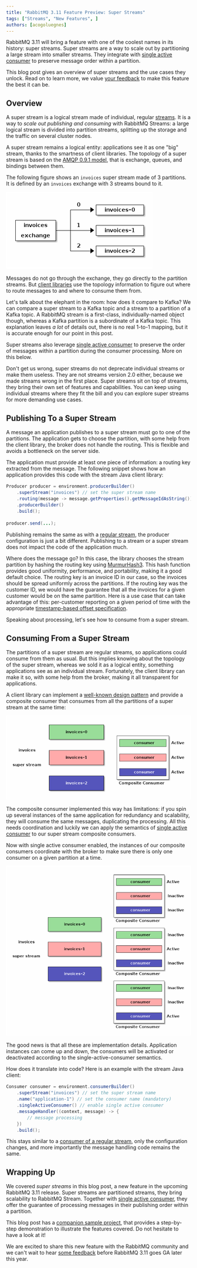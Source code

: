 ```yaml
---
title: "RabbitMQ 3.11 Feature Preview: Super Streams"
tags: ["Streams", "New Features", ]
authors: [acogoluegnes]
---
```


RabbitMQ 3.11 will bring a feature with one of the coolest names in its history: super streams.
Super streams are a way to scale out by partitioning a large stream into smaller streams.
They integrate with [single active consumer](/blog/2022/07/05/rabbitmq-3-11-feature-preview-single-active-consumer-for-streams) to preserve message order within a partition. 

This blog post gives an overview of super streams and the use cases they unlock.
Read on to learn more, we value [your feedback](/#community) to make this feature the best it can be.

<!-- truncate -->

## Overview

A super stream is a logical stream made of individual, regular [streams](/blog/2021/07/13/rabbitmq-streams-overview#what-are-rabbitmq-streams).
It is a way to _scale out publishing and consuming_ with RabbitMQ Streams: a large logical stream is divided into partition streams, splitting up the storage and the traffic on several cluster nodes.

A super stream remains a logical entity: applications see it as one "big" stream, thanks to the smartness of client libraries.
The topology of a super stream is based on the [AMQP 0.9.1 model](/tutorials/amqp-concepts), that is exchange, queues, and bindings between them.

The following figure shows an `invoices` super stream made of 3 partitions.
It is defined by an `invoices` exchange with 3 streams bound to it.

![A super stream is a structure that sits above streams, allowing to logically group a set of streams. AMQP 0.9.1 resources define its physical topology.](super-streams-topology.png)

Messages do not go through the exchange, they go directly to the partition streams.
But [client libraries](https://rabbitmq.github.io/rabbitmq-stream-java-client/snapshot/htmlsingle/#super-streams) use the topology information to figure out where to route messages to and where to consume them from.

Let's talk about the elephant in the room: how does it compare to Kafka?
We can compare a super stream to a Kafka topic and a stream to a partition of a Kafka topic.
A RabbitMQ stream is a first-class, individually-named object though, whereas a Kafka partition is a subordinate of a Kafka topic.
This explanation leaves _a lot_ of details out, there is no real 1-to-1 mapping, but it is accurate enough for our point in this post. 

Super streams also leverage [single active consumer](/blog/2022/07/05/rabbitmq-3-11-feature-preview-single-active-consumer-for-streams) to preserve the order of messages within a partition during the consumer processing.
More on this below.

Don't get us wrong, super streams do not deprecate individual streams or make them useless.
They are not streams version 2.0 either, because we made streams wrong in the first place.
Super streams sit on top of streams, they bring their own set of features and capabilities.
You can keep using individual streams where they fit the bill and you can explore super streams for more demanding use cases.

## Publishing To a Super Stream

A message an application publishes to a super stream must go to one of the partitions.
The application gets to choose the partition, with some help from the client library, the broker does not handle the routing.
This is flexible and avoids a bottleneck on the server side.

The application must provide at least one piece of information: a routing key extracted from the message.
The following snippet shows how an application provides this code with the stream Java client library:

```java
Producer producer = environment.producerBuilder()
    .superStream("invoices") // set the super stream name
    .routing(message -> message.getProperties().getMessageIdAsString()) // extract routing key 
    .producerBuilder()
    .build();

producer.send(...);
```

Publishing remains the same as with a [regular stream](/blog/2021/07/19/rabbitmq-streams-first-application#publishing-to-a-stream), the producer configuration is just a bit different.
Publishing to a stream or a super stream does not impact the code of the application much.

Where does the message go? In this case, the library chooses the stream partition by hashing the routing key using [MurmurHash3](https://en.wikipedia.org/wiki/MurmurHash).
This hash function provides good uniformity, performance, and portability, making it a good default choice.
The routing key is an invoice ID in our case, so the invoices should be spread uniformly across the partitions.
If the routing key was the customer ID, we would have the guarantee that all the invoices for a given customer would be on the same partition.
Here is a use case that can take advantage of this: per-customer reporting on a given period of time with the appropriate [timestamp-based offset specification](https://rabbitmq.github.io/rabbitmq-stream-java-client/stable/htmlsingle/#specifying-an-offset).

Speaking about processing, let's see how to consume from a super stream.

## Consuming From a Super Stream

The partitions of a super stream are regular streams, so applications could consume from them as usual.
But this implies knowing about the topology of the super stream, whereas we sold it as a logical entity, something applications see as an individual stream.
Fortunately, the client library can make it so, with some help from the broker, making it all transparent for applications.

A client library can implement a [well-known design pattern](https://en.wikipedia.org/wiki/Composite_pattern) and provide a composite consumer that consumes from all the partitions of a super stream at the same time:

![A client library provides a composite consumer that consumes from all partitions at the same time. Applications then see the super stream as an individual stream. This is not enough though.](super-streams-composite-consumer.png)

The composite consumer implemented this way has limitations: if you spin up several instances of the same application for redundancy and scalability, they will consume the same messages, duplicating the processing.
All this needs coordination and luckily we can apply the semantics of [single active consumer](/blog/2022/07/05/rabbitmq-3-11-feature-preview-single-active-consumer-for-streams) to our super stream composite consumers.

Now with single active consumer enabled, the instances of our composite consumers coordinate with the broker to make sure there is only one consumer on a given partition at a time.

![Combining super stream consumers and single active consumer. There is only one active consumer on a partition at a time for a given group.](super-streams-sac.png)

The good news is that all these are implementation details.
Application instances can come up and down, the consumers will be activated or deactivated according to the single-active-consumer semantics.

How does it translate into code? Here is an example with the stream Java client:

```java
Consumer consumer = environment.consumerBuilder()
    .superStream("invoices") // set the super stream name 
    .name("application-1") // set the consumer name (mandatory) 
    .singleActiveConsumer() // enable single active consumer
    .messageHandler((context, message) -> {
        // message processing
    })
    .build();
```

This stays similar to a [consumer of a regular stream](/blog/2021/07/19/rabbitmq-streams-first-application#consuming-the-messages), only the configuration changes, and more importantly the message handling code remains the same.

## Wrapping Up

We covered _super streams_ in this blog post, a new feature in the upcoming RabbitMQ 3.11 release.
Super streams are partitioned streams, they bring scalability to RabbitMQ Stream.
Together with [single active consumer](/blog/2022/07/05/rabbitmq-3-11-feature-preview-single-active-consumer-for-streams), they offer the guarantee of processing messages in their publishing order within a partition.

This blog post has a [companion sample project](https://github.com/acogoluegnes/rabbitmq-stream-single-active-consumer#super-streams), that provides a step-by-step demonstration to illustrate the features covered.
Do not hesitate to have a look at it!


We are excited to share this new feature with the RabbitMQ community and we can't wait to hear [some feedback](/#community) before RabbitMQ 3.11 goes GA later this year.


